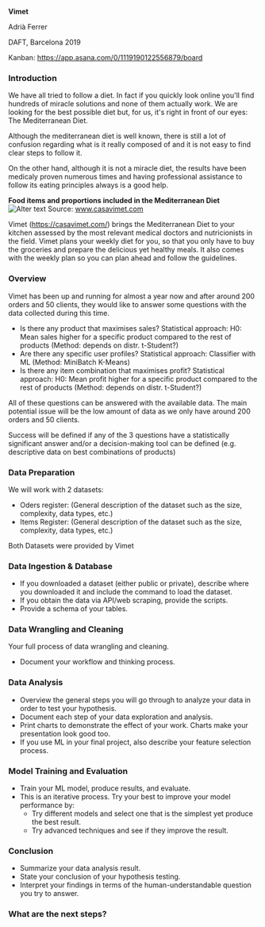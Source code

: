 **Vimet**

Adrià Ferrer

DAFT, Barcelona 2019

Kanban: https://app.asana.com/0/1119190122556879/board

### Introduction
We have all tried to follow a diet. In fact if you quickly look online you'll find hundreds of miracle solutions and none of them actually work. We are looking for the best possible diet but, for us, it's right in front of our eyes: The Mediterranean Diet.

Although the mediterranean diet is well known, there is still a lot of confusion regarding what is it really composed of and it is not easy to find clear steps to follow it.

On the other hand, although it is not a miracle diet, the results have been medicaly proven numerous times and having professional assistance to follow its eating principles always is a good help.

   **Food items and proportions included in the Mediterranean Diet**
![Alter text](https://cdn.shopify.com/s/files/1/0018/5312/8748/files/alimentos-dieta-mediterranea_1024x1024.png?v=1549193784)
Source: www.casavimet.com

Vimet (https://casavimet.com/) brings the Mediterranean Diet to your kitchen assessed by the most relevant medical doctors and nutricionists in the field. Vimet plans your weekly diet for you, so that you only have to buy the groceries and prepare the delicious yet healthy meals. It also comes with the weekly plan so you can plan ahead and follow the guidelines.

### Overview
Vimet has been up and running for almost a year now and after around 200 orders and 50 clients, they would like to answer some questions with the data collected during this time.

* Is there any product that maximises sales?
Statistical approach: H0: Mean sales higher for a specific product compared to the rest of products (Method: depends on distr. t-Student?)
* Are there any specific user profiles?
Statistical approach: Classifier with ML (Method: MiniBatch K-Means)
* Is there any item combination that maximises profit?
Statistical approach: H0: Mean profit higher for a specific product compared to the rest of products (Method: depends on distr. t-Student?)

All of these questions can be answered with the available data. The main potential issue will be the low amount of data as we only have around 200 orders and 50 clients.

Success will be defined if any of the 3 questions have a statistically significant answer and/or a decision-making tool can be defined (e.g. descriptive data on best combinations of products)

### Data Preparation
We will work with 2 datasets:
* Oders register:
(General description of the dataset such as the size, complexity, data types, etc.)
* Items Register: 
(General description of the dataset such as the size, complexity, data types, etc.)

Both Datasets were provided by Vimet

### Data Ingestion & Database
* If you downloaded a dataset (either public or private), describe where you downloaded it and include the command to load the dataset.
* If you obtain the data via API/web scraping, provide the scripts.
* Provide a schema of your tables.

### Data Wrangling and Cleaning
Your full process of data wrangling and cleaning.
* Document your workflow and thinking process.

### Data Analysis
* Overview the general steps you will go through to analyze your data in order to test your hypothesis.
* Document each step of your data exploration and analysis.
* Print charts to demonstrate the effect of your work. Charts make your presentation look good too.
* If you use ML in your final project, also describe your feature selection process.

### Model Training and Evaluation
* Train your ML model, produce results, and evaluate.
* This is an iterative process. Try your best to improve your model performance by:
  * Try different models and select one that is the simplest yet produce the best result.
  * Try advanced techniques and see if they improve the result.

### Conclusion
* Summarize your data analysis result.
* State your conclusion of your hypothesis testing.
* Interpret your findings in terms of the human-understandable question you try to answer.

### What are the next steps?
